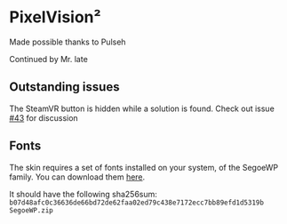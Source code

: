 PixelVision²
============

Made possible thanks to Pulseh

Continued by Mr. late

Outstanding issues
-----
The SteamVR button is hidden while a solution is found. Check out issue [#43](https://github.com/somini/Pixelvision2/issues/43) for discussion

Fonts
-----
The skin requires a set of fonts installed on your system, of the SegoeWP family.
You can download them [here][fonts].

It should have the following sha256sum:
`b07d48afc0c36636de66bd72de62faa02ed79c438e7172ecc7bb89efd1d5319b SegoeWP.zip`

[fonts]: http://a.pomf.se/wicybh.zip
